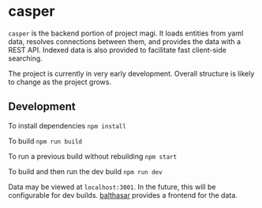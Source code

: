 # casper

`casper` is the backend portion of project magi. It loads entities from yaml data, resolves connections between them, and provides the data with a REST API. Indexed data is also provided to facilitate fast client-side searching.

The project is currently in very early development. Overall structure is likely to change as the project grows.

## Development
To install dependencies
```npm install```

To build
```npm run build```

To run a previous build without rebuilding
```npm start```

To build and then run the dev build
```npm run dev```

Data may be viewed at `localhost:3001`. In the future, this will be configurable for dev builds. [balthasar](https://github.com/Drowrin/balthasar) provides a frontend for the data.